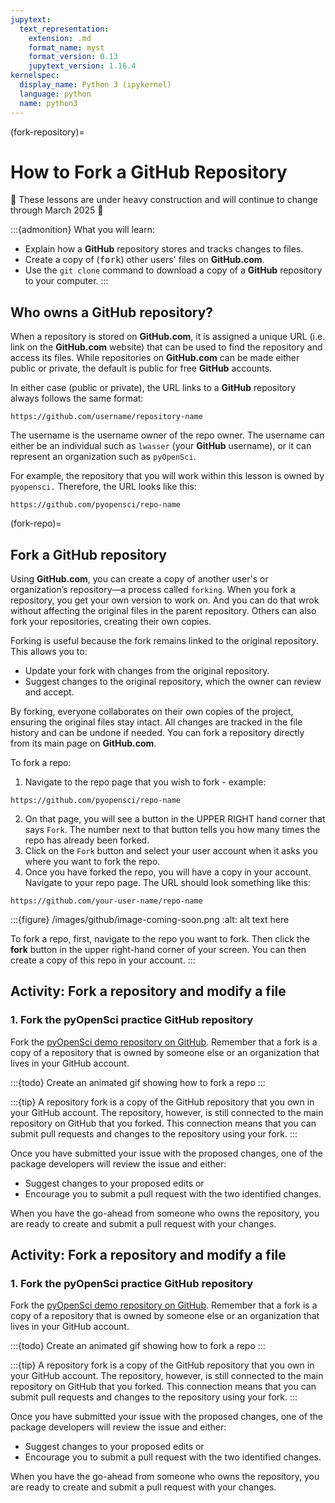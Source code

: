 ```yaml
---
jupytext:
  text_representation:
    extension: .md
    format_name: myst
    format_version: 0.13
    jupytext_version: 1.16.4
kernelspec:
  display_name: Python 3 (ipykernel)
  language: python
  name: python3
---
```


(fork-repository)=
# How to Fork a GitHub Repository 

🚧 These lessons are under heavy construction and will continue to change through March 2025 🚧 

:::{admonition} What you will learn:

* Explain how a **GitHub** repository stores and tracks changes to files.
* Create a copy of (<kbd>fork</kbd>) other users' files on **GitHub.com**.
* Use the `git clone` command to download a copy of a **GitHub** repository to your computer. 
::: 


## Who owns a GitHub repository?

When a repository is stored on **GitHub.com**, it is assigned a unique URL (i.e. link on the **GitHub.com** website) that can be used to find the repository and access its files. While repositories on **GitHub.com** can be made either public or private, the default is public for free **GitHub** accounts.

In either case (public or private), the URL links to a **GitHub** repository always follows the same format: 

`https://github.com/username/repository-name`

The username is the username owner of the repo owner. The username can either be an individual such as `lwasser` (your **GitHub** username), or it can represent an organization such as `pyOpenSci`.

For example, the repository that you will work within this lesson is owned by `pyopensci.` Therefore, the URL looks like this:

`https://github.com/pyopensci/repo-name`

(fork-repo)=
## Fork a GitHub repository

Using **GitHub.com**, you can create a copy of another user's or organization’s repository—a process called `forking`. When you fork a repository, you get your own version to work on. And you can do that wrok without affecting the original files in the parent repository. Others can also fork your repositories, creating their own copies.

Forking is useful because the fork remains linked to the original repository. This allows you to:
- Update your fork with changes from the original repository.
- Suggest changes to the original repository, which the owner can review and accept.

By forking, everyone collaborates on their own copies of the project, ensuring the original files stay intact. All changes are tracked in the file history and can be undone if needed. You can fork a repository directly from its main page on **GitHub.com**.

To fork a repo:

1. Navigate to the repo page that you wish to fork - example:

`https://github.com/pyopensci/repo-name`

2. On that page, you will see a button in the UPPER RIGHT hand corner that says `Fork`. The number next to that button tells you how many times the repo has already been forked. 
3. Click on the `Fork` button and select your user account when it asks you where you want to fork the repo. 
4. Once you have forked the repo, you will have a copy in your account. Navigate to your repo page. The URL should look something like this:

`https://github.com/your-user-name/repo-name`

:::{figure} /images/github/image-coming-soon.png
:alt: alt text here

To fork a repo, first, navigate to the repo you want to fork. Then click the **fork** button in the upper right-hand corner of your screen. You can then create a copy of this repo in your account.
:::



## Activity: Fork a repository and modify a file

### 1. Fork the pyOpenSci practice GitHub repository

Fork the <a href="http://www.github.com/pyopensci/repo-here" target="_blank">pyOpenSci demo repository on GitHub</a>. Remember that a fork is a copy of a repository that is owned by someone else or an organization that lives in your GitHub account.

:::{todo}
Create an animated gif showing how to fork a repo
:::


:::{tip}
A repository fork is a copy of the GitHub repository that you own in your GitHub account. The repository, however, is still connected to the main repository on GitHub that you forked. This connection means that you can submit pull requests and changes to the repository using your fork. 
:::

Once you have submitted your issue with the proposed changes, one of the package developers will review the issue and either:

* Suggest changes to your proposed edits or
* Encourage you to submit a pull request with the two identified changes.

When you have the go-ahead from someone who owns the repository, you are ready to create and submit a pull request with your changes.



## Activity: Fork a repository and modify a file

### 1. Fork the pyOpenSci practice GitHub repository

Fork the <a href="http://www.github.com/pyopensci/repo-here" target="_blank">pyOpenSci demo repository on GitHub</a>. Remember that a fork is a copy of a repository that is owned by someone else or an organization that lives in your GitHub account.

:::{todo}
Create an animated gif showing how to fork a repo
:::


:::{tip}
A repository fork is a copy of the GitHub repository that you own in your GitHub account. The repository, however, is still connected to the main repository on GitHub that you forked. This connection means that you can submit pull requests and changes to the repository using your fork. 
:::

Once you have submitted your issue with the proposed changes, one of the package developers will review the issue and either:

* Suggest changes to your proposed edits or
* Encourage you to submit a pull request with the two identified changes.

When you have the go-ahead from someone who owns the repository, you are ready to create and submit a pull request with your changes.
